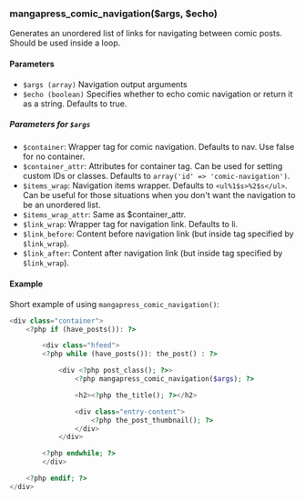 ### mangapress_comic_navigation($args, $echo)

Generates an unordered list of links for navigating between comic posts. Should be used inside a loop.

#### Parameters

* `$args (array)` Navigation output arguments
* `$echo (boolean)` Specifies whether to echo comic navigation or return it as a string. Defaults to true.

##### Parameters for `$args`
* `$container`: Wrapper tag for comic navigation. Defaults to nav. Use false for no container.
* `$container_attr`: Attributes for container tag. Can be used for setting custom IDs or classes. Defaults to `array('id' => 'comic-navigation')`.
* `$items_wrap`: Navigation items wrapper. Defaults to `<ul%1$s>%2$s</ul>`. Can be useful for those situations when you don't want the navigation to be an unordered list.
* `$items_wrap_attr`: Same as $container_attr.
* `$link_wrap`: Wrapper tag for navigation link. Defaults to li.
* `$link_before`: Content before navigation link (but inside tag specified by `$link_wrap`).
* `$link_after`: Content after navigation link (but inside tag specified by `$link_wrap`).


#### Example
Short example of using `mangapress_comic_navigation()`:
```php
<div class="container">
    <?php if (have_posts()): ?>

        <div class="hfeed">
        <?php while (have_posts()): the_post() : ?>

            <div <?php post_class(); ?>>
                <?php mangapress_comic_navigation($args); ?>

                <h2><?php the_title(); ?></h2>

                <div class="entry-content">
                    <?php the_post_thumbnail(); ?>
                </div>
            </div>

        <?php endwhile; ?>
        </div>

    <?php endif; ?>
</div>
```